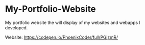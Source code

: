 # My-Portfolio-Website
My portfolio website the will display of my websites and webapps I developed.

Website: https://codepen.io/PhoenixCoder/full/PGjzmR/
